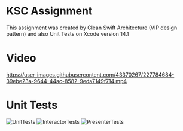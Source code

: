 # KSC Assignment

This assignment was created by Clean Swift Architecture (VIP design pattern) and also Unit Tests on Xcode version 14.1

# Video
https://user-images.githubusercontent.com/43370267/227784684-39ebe23a-9644-44ac-8582-9eda7149f714.mp4

# Unit Tests
![UnitTests](https://user-images.githubusercontent.com/43370267/227784695-ec799d20-eaa6-41a0-8ecb-3aabe142f4d9.png)
![InteractorTests](https://user-images.githubusercontent.com/43370267/227784699-813db6f6-733e-419a-a8f9-7f4934444dd4.png)
![PresenterTests](https://user-images.githubusercontent.com/43370267/227784701-c9709689-d284-4ea1-acba-2a8428a811ce.png)
